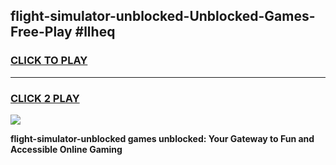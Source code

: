 
## flight-simulator-unblocked-Unblocked-Games-Free-Play #llheq
<h3>
<a href="https://us.freeplayer.one?title=flight-simulator-unblocked&ref=9M">CLICK TO PLAY</a></h3>
<hr>

<h3>
<a href="https://us.freeplayer.one?title=flight-simulator-unblocked&ref=9M">CLICK 2 PLAY</a>
  
</h3>

<a href="https://us.freeplayer.one?title=flight-simulator-unblocked&ref=9M"><img src="https://clearcache.store/games.png"></a>


**flight-simulator-unblocked games unblocked: Your Gateway to Fun and Accessible Online Gaming**
